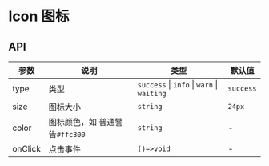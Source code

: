 # Icon 图标

<code src="./demos/index.tsx"></code>

## API

| 参数    | 说明                           | 类型                                       | 默认值    |
| ------- | ------------------------------ | ------------------------------------------ | --------- |
| type    | 类型                           | `success` \| `info` \| `warn` \| `waiting` | `success` |
| size    | 图标大小                       | `string`                                   | `24px`    |
| color   | 图标颜色，如 普通警告`#ffc300` | `string`                                   | -         |
| onClick | 点击事件                       | `()=>void`                                 | -         |
